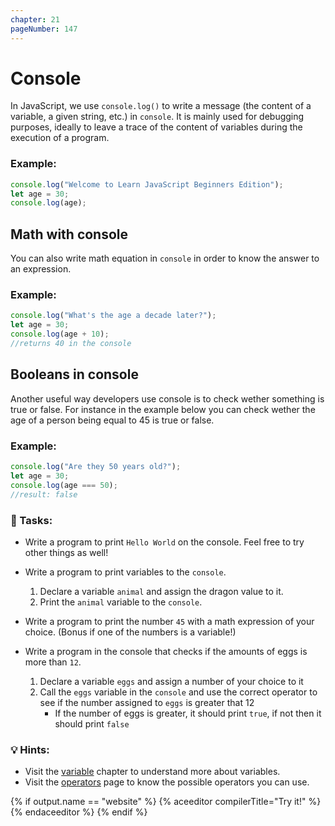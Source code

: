 ```yaml
---
chapter: 21
pageNumber: 147
---
```

# Console

In JavaScript, we use `console.log()` to write a message (the content of a variable, a given string, etc.) in `console`. It is mainly used for debugging purposes, ideally to leave a trace of the content of variables during the execution of a program.

### Example:

```javascript
console.log("Welcome to Learn JavaScript Beginners Edition");
let age = 30;
console.log(age);
```

## Math with console
You can also write math equation in `console` in order to know the answer to an expression.

### Example:
```js
console.log("What's the age a decade later?");
let age = 30;
console.log(age + 10);
//returns 40 in the console
```

## Booleans in console
Another useful way developers use console is to check wether something is true or false. For instance in the example below you can check wether the age of a person being equal to 45 is true or false. 

### Example:
```js
console.log("Are they 50 years old?");
let age = 30;
console.log(age === 50);
//result: false
```

### 📝 Tasks:

*  Write a program to print `Hello World` on the console. Feel free to try other things as well!
* Write a program to print variables to the `console`.&#x20;
  1. Declare a variable  `animal` and assign the dragon value to it.
  2. Print the `animal` variable to the `console`.
* Write a program to print the number `45` with a math expression of your choice. (Bonus if one of the numbers is a variable!)

* Write a program in the console that checks if the amounts of eggs is more than `12`.
  1. Declare a variable `eggs` and assign a number of your choice to it
  2. Call the `eggs` variable in the `console` and use the correct operator to see if the number assigned to `eggs` is greater that 12
      * If the number of eggs is greater, it should print `true`, if not then it should print `false`





### 💡 Hints:

* Visit the [variable](../basics/variables.md) chapter to understand more about variables.
* Visit the [operators](https://javascript.sumankunwar.com.np/en/numbers/operators.html) page to know the possible operators you can use.

{% if output.name == "website" %}
{% aceeditor compilerTitle="Try it!" %}
{% endaceeditor %}
{% endif %}